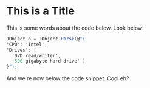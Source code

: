 ﻿# This is a Title

This is some words about the code below. Look below!

<!-- import LinqToJsonBasic -->
```cs
JObject o = JObject.Parse(@"{
'CPU': 'Intel',
'Drives': [
  'DVD read/writer',
  '500 gigabyte hard drive' ]
}");
```

And we're now below the code snippet. Cool eh?